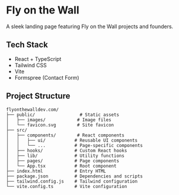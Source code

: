 # Fly on the Wall

A sleek landing page featuring Fly on the Wall projects and founders.

## Tech Stack

- React + TypeScript
- Tailwind CSS
- Vite
- Formspree (Contact Form)

## Project Structure

```
flyonthewalldev.com/
├── public/                 # Static assets
│   ├── images/            # Image files
│   └── favicon.svg        # Site favicon
├── src/
│   ├── components/        # React components
│   │   ├── ui/           # Reusable UI components
│   │   └── ...           # Page-specific components
│   ├── hooks/            # Custom React hooks
│   ├── lib/              # Utility functions
│   ├── pages/            # Page components
│   └── App.tsx           # Root component
├── index.html            # Entry HTML
├── package.json          # Dependencies and scripts
├── tailwind.config.js    # Tailwind configuration
└── vite.config.ts        # Vite configuration
```
